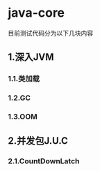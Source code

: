 # java-core
目前测试代码分为以下几块内容
## 1.深入JVM
### 1.1.类加载
### 1.2.GC
### 1.3.OOM
## 2.并发包J.U.C
### 2.1.CountDownLatch